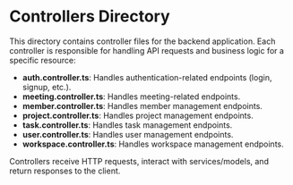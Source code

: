 # Controllers Directory

This directory contains controller files for the backend application. Each controller is responsible for handling API requests and business logic for a specific resource:

- **auth.controller.ts**: Handles authentication-related endpoints (login, signup, etc.).
- **meeting.controller.ts**: Handles meeting-related endpoints.
- **member.controller.ts**: Handles member management endpoints.
- **project.controller.ts**: Handles project management endpoints.
- **task.controller.ts**: Handles task management endpoints.
- **user.controller.ts**: Handles user management endpoints.
- **workspace.controller.ts**: Handles workspace management endpoints.

Controllers receive HTTP requests, interact with services/models, and return responses to the client. 